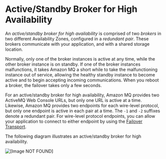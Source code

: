 # Active/Standby Broker for High Availability<a name="active-standby-broker-deployment"></a>

An *active/standby broker for high availability* is comprised of two *brokers* in two different Availability Zones, configured in a *redundant pair*\. These brokers communicate with your application, and with a shared storage location\.

Normally, only one of the broker instances is active at any time, while the other broker instance is on standby\. If one of the broker instances malfunctions, it takes Amazon MQ a short while to take the malfunctioning instance out of service, allowing the healthy standby instance to become active and to begin accepting incoming communications\. When you reboot a broker, the failover takes only a few seconds\.

For an active/standby broker for high availability, Amazon MQ provides two ActiveMQ Web Console URLs, but only one URL is active at a time\. Likewise, Amazon MQ provides two endpoints for each wire\-level protocol, but only one endpoint is active in each pair at a time\. The `-1` and `-2` suffixes denote a redundant pair\. For wire\-level protocol endpoints, you can allow your application to connect to either endpoint by using the [Failover Transport](http://activemq.apache.org/failover-transport-reference.html)\.

The following diagram illustrates an active/standby broker for high availability\.

![\[Image NOT FOUND\]](http://docs.aws.amazon.com/amazon-mq/latest/developer-guide/images/amazon-mq-architecture-active-standby-deployment.png)